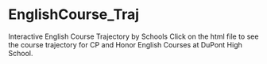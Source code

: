 # EnglishCourse_Traj
Interactive English Course Trajectory by Schools
Click on the html file to see the course trajectory for CP and Honor English Courses at DuPont High School.

